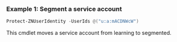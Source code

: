 ### Example 1: Segment a service account
```powershell
Protect-ZNUserIdentity -UserIds @("u:a:mACDNWcW")
```

This cmdlet moves a service account from learning to segmented.